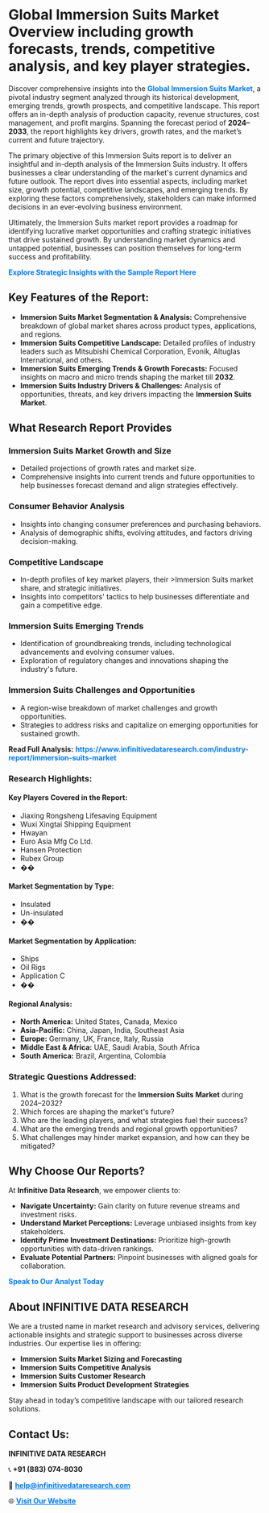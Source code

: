 <h1>Global Immersion Suits Market Overview including growth forecasts, trends, competitive analysis, and key player strategies.</h1>
<p>
Discover comprehensive insights into the 
<a href="https://www.infinitivedataresearch.com/industry-report/immersion-suits-market" rel="dofollow" style="color: #007BFF; text-decoration: none;"><strong>Global Immersion Suits Market</strong></a>, a pivotal industry segment analyzed through its historical development, emerging trends, growth prospects, and competitive landscape. This report offers an in-depth analysis of production capacity, revenue structures, cost management, and profit margins. Spanning the forecast period of <strong>2024–2033</strong>, the report highlights key drivers, growth rates, and the market’s current and future trajectory.
</p>
<p>
The primary objective of this Immersion Suits report is to deliver an insightful and in-depth analysis of the Immersion Suits industry. It offers businesses a clear understanding of the market's current dynamics and future outlook. The report dives into essential aspects, including market size, growth potential, competitive landscapes, and emerging trends. By exploring these factors comprehensively, stakeholders can make informed decisions in an ever-evolving business environment.
</p>
<p>
Ultimately, the Immersion Suits market report provides a roadmap for identifying lucrative market opportunities and crafting strategic initiatives that drive sustained growth. By understanding market dynamics and untapped potential, businesses can position themselves for long-term success and profitability.
</p>
<p>
<a href="https://www.infinitivedataresearch.com/request-sample/reportId=109878" style="color: #007BFF; text-decoration: none;"><strong>Explore Strategic Insights with the Sample Report Here</strong></a>
</p>

<h2>Key Features of the Report:</h2>
<ul>
<li><strong>Immersion Suits Market Segmentation & Analysis:</strong> Comprehensive breakdown of global market shares across product types, applications, and regions.</li>
<li><strong>Immersion Suits Competitive Landscape:</strong> Detailed profiles of industry leaders such as Mitsubishi Chemical Corporation, Evonik, Altuglas International, and others.</li>
<li><strong>Immersion Suits Emerging Trends & Growth Forecasts:</strong> Focused insights on macro and micro trends shaping the market till <strong>2032</strong>.</li>
<li><strong>Immersion Suits Industry Drivers & Challenges:</strong> Analysis of opportunities, threats, and key drivers impacting the <strong>Immersion Suits Market</strong>.</li>
</ul>

<h2>What Research Report Provides</h2>
<h3>Immersion Suits Market Growth and Size</h3>
<ul>
<li>Detailed projections of growth rates and market size.</li>
<li>Comprehensive insights into current trends and future opportunities to help businesses forecast demand and align strategies effectively.</li>
</ul>

<h3>Consumer Behavior Analysis</h3>
<ul>
<li>Insights into changing consumer preferences and purchasing behaviors.</li>
<li>Analysis of demographic shifts, evolving attitudes, and factors driving decision-making.</li>
</ul>

<h3>Competitive Landscape</h3>
<ul>
<li>In-depth profiles of key market players, their >Immersion Suits market share, and strategic initiatives.</li>
<li>Insights into competitors' tactics to help businesses differentiate and gain a competitive edge.</li>
</ul>

<h3>Immersion Suits Emerging Trends</h3>
<ul>
<li>Identification of groundbreaking trends, including technological advancements and evolving consumer values.</li>
<li>Exploration of regulatory changes and innovations shaping the industry's future.</li>
</ul>

<h3>Immersion Suits Challenges and Opportunities</h3>
<ul>
<li>A region-wise breakdown of market challenges and growth opportunities.</li>
<li>Strategies to address risks and capitalize on emerging opportunities for sustained growth.</li>
</ul>
<p><strong>Read Full Analysis:</strong> <a href="https://www.infinitivedataresearch.com/industry-report/immersion-suits-market" rel="dofollow" style="color: #007BFF; text-decoration: none;"><strong>https://www.infinitivedataresearch.com/industry-report/immersion-suits-market</strong></a></p>
<h3>Research Highlights:</h3>
<h4>Key Players Covered in the Report:</h4>
<ul><li>Jiaxing Rongsheng Lifesaving Equipment</li><li>Wuxi Xingtai Shipping Equipment</li><li>Hwayan</li><li>Euro Asia Mfg Co Ltd.</li><li>Hansen Protection</li><li>Rubex Group</li><li>��</li></ul>
<h4>Market Segmentation by Type:</h4>
<ul><li>Insulated</li><li>Un-insulated</li><li>��</li></ul>
<h4>Market Segmentation by Application:</h4>
<ul><li>Ships</li><li>Oil Rigs</li><li>Application C</li><li>��</li></ul>

<h4>Regional Analysis:</h4>
<ul>
<li><strong>North America:</strong> United States, Canada, Mexico</li>
<li><strong>Asia-Pacific:</strong> China, Japan, India, Southeast Asia</li>
<li><strong>Europe:</strong> Germany, UK, France, Italy, Russia</li>
<li><strong>Middle East & Africa:</strong> UAE, Saudi Arabia, South Africa</li>
<li><strong>South America:</strong> Brazil, Argentina, Colombia</li>
</ul>

<h3>Strategic Questions Addressed:</h3>
<ol>
<li>What is the growth forecast for the <strong>Immersion Suits Market</strong> during 2024–2032?</li>
<li>Which forces are shaping the market's future?</li>
<li>Who are the leading players, and what strategies fuel their success?</li>
<li>What are the emerging trends and regional growth opportunities?</li>
<li>What challenges may hinder market expansion, and how can they be mitigated?</li>
</ol>

<h2>Why Choose Our Reports?</h2>
<p>At <strong>Infinitive Data Research</strong>, we empower clients to:</p>
<ul>
<li><strong>Navigate Uncertainty:</strong> Gain clarity on future revenue streams and investment risks.</li>
<li><strong>Understand Market Perceptions:</strong> Leverage unbiased insights from key stakeholders.</li>
<li><strong>Identify Prime Investment Destinations:</strong> Prioritize high-growth opportunities with data-driven rankings.</li>
<li><strong>Evaluate Potential Partners:</strong> Pinpoint businesses with aligned goals for collaboration.</li>
</ul>
<p><a href="https://www.infinitivedataresearch.com/industry-report/immersion-suits-market" rel="dofollow" style="color: #007BFF; text-decoration: none;"><strong>Speak to Our Analyst Today</strong></a></p>

<h2>About INFINITIVE DATA RESEARCH</h2>
<p>We are a trusted name in market research and advisory services, delivering actionable insights and strategic support to businesses across diverse industries. Our expertise lies in offering:</p>
<ul>
<li><strong>Immersion Suits Market Sizing and Forecasting</strong></li>
<li><strong>Immersion Suits Competitive Analysis</strong></li>
<li><strong>Immersion Suits Customer Research</strong></li>
<li><strong>Immersion Suits Product Development Strategies</strong></li>
</ul>
<p>Stay ahead in today’s competitive landscape with our tailored research solutions.</p>

<h2>Contact Us:</h2>
<p><strong>INFINITIVE DATA RESEARCH</strong></p>
<p>📞 <strong>+91 (883) 074-8030</strong></p>
<p>📧 <strong><a href="mailto:help@infinitivedataresearch.com" style="color: #007BFF;">help@infinitivedataresearch.com</a></strong></p>
<p>🌐 <strong><a href="https://www.infinitivedataresearch.com" rel="dofollow" style="color: #007BFF;">Visit Our Website</a></strong></p>